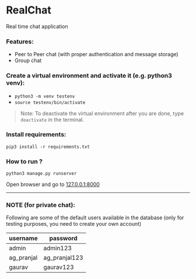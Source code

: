 # RealChat
Real time chat application

### Features:
+ Peer to Peer chat (with proper authentication and message storage)
+ Group chat

### Create a virtual environment and activate it (e.g. python3 venv):
+ `python3 -m venv testenv`
+ `source testenv/bin/activate`

> Note: To deactivate the virtual environment after you are done, type `deactivate` in the terminal.

### Install requirements:
`pip3 install -r requirements.txt`

### How to run ?
`python3 manage.py runserver`

Open browser and go to [127.0.0.1:8000](http://127.0.0.1:8000)

---

### NOTE (for private chat):
Following are some of the default users available in the database (only for testing purposes, you need to create your own account)

|username   |  password |
|---|---|
|  admin | admin123  | 
|  ag_pranjal |  ag_pranjal123 |
|  gaurav |  gaurav123 |
